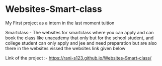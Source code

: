 ﻿# Websites-Smart-class

 My First project as a intern in the last moment tuition 

Smartclass:- The websites for smartclass where you can apply and can book the class like unacademy that only but for the school student, and college student can only apply and jee and need preparation but are also there in the websites vissed the websites link given below 

 Link of the project :- https://rani-s123.github.io/Websites-Smart-class/
